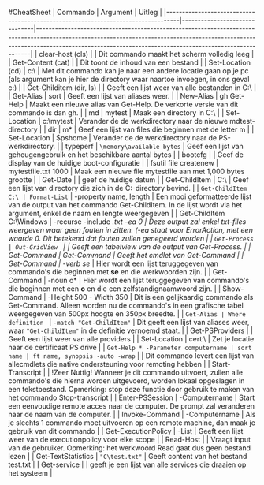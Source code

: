 #CheatSheet
| Commando                                                                         | Argument                      | Uitleg                                                                                                                                                                                                                                 |
|----------------------------------------------------------------------------------|-------------------------------|----------------------------------------------------------------------------------------------------------------------------------------------------------------------------------------------------------------------------------------|
| clear-host (cls)                                                                 |                               | Dit commando maakt het scherm volledig leeg                                                                                                                                                                                            |
| Get-Content (cat)                                                                |                               | Dit toont de inhoud van een bestand                                                                                                                                                                                                    |
| Set-Location (cd)                                                                | c:\                           | Met dit commando kan je naar een andere locatie gaan op je pc (als argument kan je hier de directory waar naartoe invoegen, in ons geval c:\)                                                                                          |
| Get-Childitem (dir, ls)                                                          |                               | Geeft een lijst weer van alle bestanden in C:\                                                                                                                                                                                         |
| Get-Alias                                                                        | sort                          | Geeft een lijst van aliases weer.                                                                                                                                                                                                      |
| New-Alias                                                                        | gh Get-Help                   | Maakt een nieuwe alias van Get-Help. De verkorte versie van dit commando is dan gh.                                                                                                                                                    |
| md                                                                               | mytest                        | Maak een directory in C:\                                                                                                                                                                                                              |
| Set-Location                                                                     | c:\mytest                     | Verander de de werkdirectory naar de nieuwe mdtest-directory                                                                                                                                                                           |
| dir                                                                              | m*                            | Geef een lijst van files die beginnen met de letter m                                                                                                                                                                                  |
| Set-Location                                                                     | $pshome                       | Verander de de werkdirectory naar de PS-werkdirectory.                                                                                                                                                                                 |
| typeperf                                                                         | `\memory\available bytes`     | Geef een lijst van geheugengebruik en het beschikbare aantal bytes                                                                                                                                                                     |
| bootcfg                                                                          |                               | Geef de display van de huidige boot-configuratie                                                                                                                                                                                       |
| fsutil file createnew                                                            | mytestfile.txt 1000           | Maak een nieuwe file mytestfile aan met 1,000 bytes grootte                                                                                                                                                                            |
| Get-Date                                                                         |                               | geef de huidige datum                                                                                                                                                                                                                  |
| Get-ChildItem                                                                    | C:\                           | Geef een lijst van directory die zich in de C:\-directory bevind.                                                                                                                                                                      |
| `Get-ChildItem C:\ | Format-List`                                                | -property name, length        | Een mooi geformatteerde lijst van de output van het commando Get-ChildItem. In de lijst wordt via het argument, enkel de naam en lengte weergegeven                                                                                    |
| Get-ChildItem C:\Windows                                                         | -recurse -include *.txt –ea 0 | Deze output zal enkel txt-files weergeven waar geen fouten in zitten. (-ea staat voor ErrorAction, met een waarde 0. Dit betekend dat fouten zullen genegeerd worden                                                                   |
| `Get-Process | Out-GridView `                                                    |                               | Geeft een tabelview van de output van Get-Process.                                                                                                                                                                                     |
| Get-Command                                                                      | Get-Command                   | Geeft het cmdlet van Get-Command                                                                                                                                                                                                       |
| Get-Command                                                                      | -verb se*                     | Hier wordt een lijst teruggegeven van commando's die beginnen met **se** en die werkwoorden zijn.                                                                                                                                      |
| Get-Command                                                                      | -noun o*                      | Hier wordt een lijst teruggegeven van commando's die beginnen met een **o** en die een zelfstandignaamwoord zijn.                                                                                                                      |
| Show-Command                                                                     | -Height 500 - Width 350       | Dit is een gelijkaardig commando als Get-Command. Alleen worden nu de commando's in een grafische tabel weergegeven van 500px hoogte en 350px breedte.                                                                                 |
| `Get-Alias | Where definition `                                                  | `-match "Get-ChildItem"`      | Dit geeft een lijst van aliases weer, waar `"Get-ChildItem"` in de definitie vernoemd staat.                                                                                                                                           |
| Get-PSProviders                                                                  |                               | Geeft een lijst weer van alle providers                                                                                                                                                                                                |
| Set-Location                                                                     | cert:\                        | Zet je locatie naar de certificaat PS drive                                                                                                                                                                                            |
| `Get-Help * -Parameter computername | sort name | ft name, synopsis -auto -wrap` |                               | Dit commando levert een lijst van allecmdlets die native ondersteuning voor remoting hebben                                                                                                                                            |
| Start-Transcript                                                                 |                               | !Zeer Nuttig! Wanneer je dit commando uitvoert, zullen alle commando's die hierna worden uitgevoerd, worden lokaal opgeslagen in een tekstbestand. Opmerking: stop deze functie door gebruik te maken van het commando Stop-transcript |
| Enter-PSSession                                                                  | -Computername <computer>      | Start een eenvoudige remote acces naar de computer. De prompt zal veranderen naar de naam van de computer.                                                                                                                             |
| Invoke-Command                                                                   | -Computername <computer>      | Als je slechts 1 commando moet uitvoeren op een remote machine, dan maak je gebruik van dit commando                                                                                                                                   |
| Get-ExecutionPolicy                                                              | -List                         | Geeft een lijst weer van de executionpolicy voor elke scope                                                                                                                                                                            |
| Read-Host                                                                        |                               | Vraagt input van de gebruiker. Opmerking: het werkwoord Read gaat dus geen bestand lezen                                                                                                                                               |
| Get-TextStatistics                                                               | `"C\test.txt"`                | Geeft content van het bestand test.txt                                                                                                                                                                                                 |
| Get-service                                                                      |                               | geeft je een lijst van alle services die draaien op het systeem                                                                                                                                                                        |
